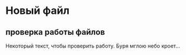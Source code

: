 # Новый файл
## проверка работы файлов
Некоторый текст, чтобы проверить работу.
Буря мглою небо кроет...
